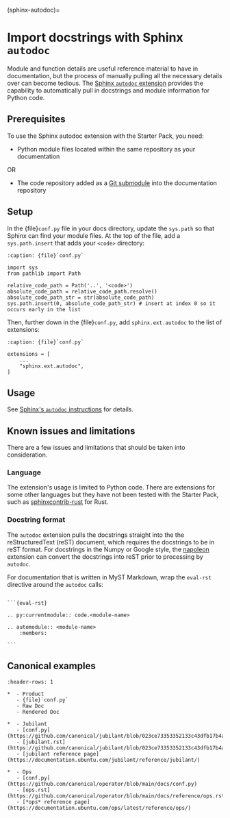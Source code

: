 (sphinx-autodoc)=

# Import docstrings with Sphinx `autodoc`

Module and function details are useful reference material to have in documentation, but the process of manually pulling all the necessary details over can become tedious. The [Sphinx `autodoc` extension](https://www.sphinx-doc.org/en/master/usage/extensions/autodoc.html) provides the capability to automatically pull in docstrings and module information for Python code.

## Prerequisites

To use the Sphinx autodoc extension with the Starter Pack, you need:

* Python module files located within the same repository as your documentation

OR

* The code repository added as a [Git submodule](https://git-scm.com/book/en/v2/Git-Tools-Submodules) into the documentation repository

## Setup

In the {file}`conf.py` file in your docs directory, update the `sys.path` so that Sphinx can find your module files. At the top of the file, add a `sys.path.insert` that adds your `<code>` directory:

```{code-block} python
:caption: {file}`conf.py`

import sys
from pathlib import Path

relative_code_path = Path('..', '<code>')
absolute_code_path = relative_code_path.resolve()
absolute_code_path_str = str(absolute_code_path)
sys.path.insert(0, absolute_code_path_str) # insert at index 0 so it occurs early in the list
```

Then, further down in the {file}`conf.py`, add `sphinx.ext.autodoc` to the list of extensions:

```{code-block} python
:caption: {file}`conf.py`

extensions = [
    ...
    "sphinx.ext.autodoc",
]
```

## Usage

See [Sphinx's `autodoc` instructions](https://www.sphinx-doc.org/en/master/usage/extensions/autodoc.html#usage) for details.

## Known issues and limitations

There are a few issues and limitations that should be taken into consideration.

### Language

The extension's usage is limited to Python code. There are extensions for some other languages but they have not been tested with the Starter Pack, such as [sphinxcontrib-rust](https://sphinxcontrib-rust.readthedocs.io/en/stable/) for Rust.

### Docstring format

The `autodoc` extension pulls the docstrings straight into the the reStructuredText (reST) document, which requires the docstrings to be in reST format. For docstrings in the Numpy or Google style, the [napoleon](https://www.sphinx-doc.org/en/master/usage/extensions/napoleon.html#module-sphinx.ext.napoleon) extension can convert the docstrings into reST prior to processing by `autodoc`.

For documentation that is written in MyST Markdown, wrap the `eval-rst` directive around the `autodoc` calls:

````{code-block} md

```{eval-rst}

.. py:currentmodule:: code.<module-name>

.. automodule:: <module-name>
    :members:

```
````

## Canonical examples

```{list-table} Canonical autodoc Examples
:header-rows: 1

*  - Product
   - {file}`conf.py`
   - Raw Doc
   - Rendered Doc

*  - Jubilant
   - [conf.py](https://github.com/canonical/jubilant/blob/023ce73353352133c43dfb17b4a6cfad0f3e7816/docs/conf.py)
   - [jubilant.rst](https://github.com/canonical/jubilant/blob/023ce73353352133c43dfb17b4a6cfad0f3e7816/docs/reference/jubilant.rst)
   - [jubilant reference page](https://documentation.ubuntu.com/jubilant/reference/jubilant/)

*  - Ops
   - [conf.py](https://github.com/canonical/operator/blob/main/docs/conf.py)
   - [ops.rst](https://github.com/canonical/operator/blob/main/docs/reference/ops.rst)
   - [*ops* reference page](https://documentation.ubuntu.com/ops/latest/reference/ops/)

```
